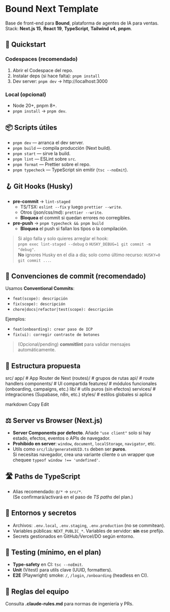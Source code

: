 # Bound Next Template

Base de front-end para **Bound**, plataforma de agentes de IA para ventas.  
Stack: **Next.js 15**, **React 19**, **TypeScript**, **Tailwind v4**, **pnpm**.

## 🚀 Quickstart

### Codespaces (recomendado)

1. Abrir el Codespace del repo.
2. Instalar deps (si hace falta): `pnpm install`
3. Dev server: `pnpm dev` → http://localhost:3000

### Local (opcional)

- Node 20+, pnpm 8+.
- `pnpm install` → `pnpm dev`.

## 📦 Scripts útiles

- `pnpm dev` — arranca el dev server.
- `pnpm build` — compila producción (Next build).
- `pnpm start` — sirve la build.
- `pnpm lint` — ESLint sobre `src`.
- `pnpm format` — Prettier sobre el repo.
- `pnpm typecheck` — TypeScript sin emitir (`tsc --noEmit`).

## 🪝 Git Hooks (Husky)

- **pre-commit** → `lint-staged`
  - TS/TSX: `eslint --fix` y luego `prettier --write`.
  - Otros (json/css/md): `prettier --write`.
  - **Bloquea** el commit si quedan errores no corregibles.
- **pre-push** → `pnpm typecheck && pnpm build`
  - **Bloquea** el push si fallan los tipos o la compilación.

> Si algo falla y solo quieres arreglar el hook:  
> `pnpm exec lint-staged --debug` o `HUSKY_DEBUG=1 git commit -m "debug"`.  
> **No** ignores Husky en el día a día; solo como último recurso: `HUSKY=0 git commit ...`.

## 🧩 Convenciones de commit (recomendado)

Usamos **Conventional Commits**:

- `feat(scope): descripción`
- `fix(scope): descripción`
- `chore|docs|refactor|test(scope): descripción`

Ejemplos:

- `feat(onboarding): crear paso de ICP`
- `fix(ui): corregir contraste de botones`

> (Opcional/pending) **commitlint** para validar mensajes automáticamente.

## 📁 Estructura propuesta

src/
app/ # App Router de Next
(routes)/ # grupos de rutas
api/ # route handlers
components/ # UI compartida
features/ # módulos funcionales (onboarding, campaigns, etc.)
lib/ # utils puros (sin efectos)
services/ # integraciones (Supabase, n8n, etc.)
styles/ # estilos globales si aplica

markdown
Copy
Edit

## ⚖️ Server vs Browser (Next.js)

- **Server Components por defecto**. Añade `"use client"` solo si hay estado, efectos, eventos o APIs de navegador.
- **Prohibido en server**: `window`, `document`, `localStorage`, `navigator`, etc.
- Utils como `src/lib/generateUUID.ts` deben ser **puros**.  
  Si necesitas navegador, crea una variante cliente o un wrapper que chequee `typeof window !== 'undefined'`.

## 🛣️ Paths de TypeScript

- Alias recomendado: `@/*` → `src/*`.  
  (Se confirmará/activará en el paso de _TS paths_ del plan.)

## 🔐 Entornos y secretos

- Archivos: `.env.local`, `.env.staging`, `.env.production` (no se commitean).
- Variables públicas: `NEXT_PUBLIC_*`. Variables de servidor: **sin** ese prefijo.
- Secrets gestionados en GitHub/Vercel/DO según entorno.

## 🧪 Testing (mínimo, en el plan)

- **Type-safety** en CI: `tsc --noEmit`.
- **Unit** (Vitest) para utils clave (UUID, formatters).
- **E2E** (Playwright) smoke: `/`, `/login`, `/onboarding` (headless en CI).

## 🧱 Reglas del equipo

Consulta **.claude-rules.md** para normas de ingeniería y PRs.
